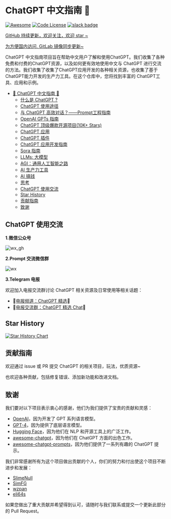 # ChatGPT 中文指南 🤖

[![Awesome](https://awesome.re/badge.svg)](https://awesome.re) [![Code License](https://img.shields.io/badge/License-MIT-green.svg)](https://github.com/yzfly/awesome-chatgpt-zh/blob/main/LICENSE) [![slack badge](https://img.shields.io/badge/Telegrem-join-blueviolet?logo=telegrem\&amp)](https://t.me/AwesomeChatGPT)

[GitHub 持续更新，欢迎关注，欢迎 star \~](https://github.com/yzfly/awesome-chatgpt-zh)

[为方便国内访问, GitLab 镜像同步更新\~](https://gitlab.com/awesomeai/awesome-chatgpt-zh)

ChatGPT 中文指南项目旨在帮助中文用户了解和使用ChatGPT。我们收集了各种免费和付费的ChatGPT资源，以及如何更有效地使用中文与 ChatGPT 进行交流的方法。我们收集了收集了ChatGPT应用开发的各种相关资源，也收集了基于 ChatGPT能力开发的生产力工具。在这个仓库中，您将找到丰富的 ChatGPT工具、应用和示例。

* [🤖 ChatGPT 中文指南 🤖](./#-chatgpt-中文指南-)
  * [什么是 ChatGPT ?](docs/shi-mo-shi-chatgpt.md)
  * [ChatGPT 使用途径](docs/ChatGPT\_access.md)
  * [与 ChatGPT 高效对话？——Prompt工程指南](docs/ChatGPT\_prompts.md)
  * [OpenAI GPTs 指南](https://github.com/EmbraceAGI/Awesome-AI-GPTs)
  * [ChatGPT 顶级爆款开源项目(10K+ Stars)](./#chatgpt-ding-ji-bao-kuan-kai-yuan-xiang-mu-10k-stars)
  * [ChatGPT 应用](docs/ChatGPT\_tools.md)
  * [ChatGPT 插件](docs/ChatGPT\_plugins.md)
  * [ChatGPT 应用开发指南](docs/ChatGPT\_dev.md)
  * [Sora 指南](docs/Sora.md)
  * [LLMs: 大模型](docs/LLMs.md)
  * [AGI：通用人工智能之路](docs/AGI.md)
  * [AI 生产力工具](docs/AI\_tools.md)
  * [AI 搞钱](docs/AI\_money.md)
  * [思考](docs/thinking.md)
  * [ChatGPT 使用交流](./#chatgpt-使用交流)
  * [Star History](./#star-history)
  * [贡献指南](./#贡献指南)
  * [致谢](./#致谢)

## ChatGPT 使用交流

**1.微信公众号**

![wx\_gh](imgs/qrcode\_for\_wx\_gh.jpg)

**2.Prompt 交流微信群**

![wx](https://raw.githubusercontent.com/yzfly/wonderful-prompts/main/imgs/wx\_tmp.jpg)

**3.Telegram 电报**

欢迎加入电报交流群讨论 ChatGPT 相关资源及日常使用等相关话题：

* 🚀[电报频道：ChatGPT 精选](https://t.me/AwesomeChatGPT)🚀
* 🚀[电报交流群：ChatGPT 精选 Chat](https://t.me/+cBIhxVSwABg4Y2M5)🚀

## Star History

[![Star History Chart](https://api.star-history.com/svg?repos=yzfly/awesome-chatgpt-zh\&type=Date)](https://star-history.com/#yzfly/awesome-chatgpt-zh\&Date)

## 贡献指南

欢迎通过 issue 或 PR 提交 ChatGPT 的相关项目，玩法，优质资源\~

也欢迎各种贡献，包括修复错误、添加新功能和改进文档。

## 致谢

我们要对以下项目表示衷心的感谢，他们为我们提供了宝贵的贡献和灵感：

* [OpenAI](https://www.openai.com/)，因为开发了 GPT 系列语言模型。
* [GPT-4](https://github.com/openai/gpt-4)，因为提供了底层语言模型。
* [Hugging Face](https://huggingface.co/)，因为他们在 NLP 和开源工具上的广泛工作。
* [awesome-chatgpt](https://github.com/OpenMindClub/awesome-chatgpt)，因为他们在 ChatGPT 方面的出色工作。
* [awesome-chatgpt-prompts](https://github.com/f/awesome-chatgpt-prompt)，因为他们提供了一系列有趣的 ChatGPT 提示。

我们非常感谢所有为这个项目做出贡献的个人，你们的努力和付出使这个项目不断进步和发展：

* [SlimeNull](https://github.com/SlimeNull)
* [SimFG](https://github.com/SimFG)
* [wzpan](https://github.com/wzpan)
* [eli64s](https://github.com/eli64s)

如果您做出了重大贡献并希望得到认可，请随时与我们联系或提交一个更新此部分的 Pull Request。
